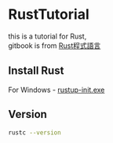 # RustTutorial
this is a tutorial for Rust,  
gitbook is from [Rust程式語言](http://askeing.github.io/rust-book/)

## Install Rust
For Windows - [rustup-init.exe](https://www.rust-lang.org/en-US/install.html)

## Version

```bash
rustc --version
```